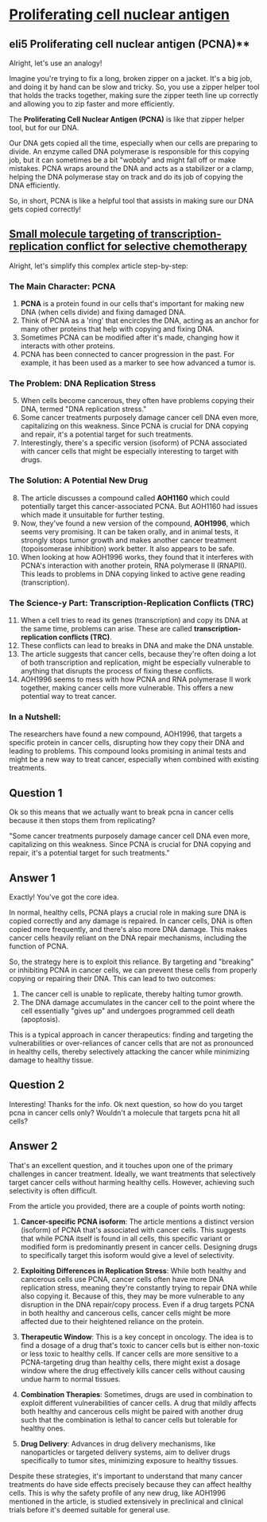 # [Proliferating cell nuclear antigen](https://en.wikipedia.org/wiki/Proliferating_cell_nuclear_antigen)

## eli5 Proliferating cell nuclear antigen (PCNA)**

Alright, let's use an analogy!

Imagine you're trying to fix a long, broken zipper on a jacket. It's a big job, and doing it by hand can be slow and tricky. So, you use a zipper helper tool that holds the tracks together, making sure the zipper teeth line up correctly and allowing you to zip faster and more efficiently.

The **Proliferating Cell Nuclear Antigen (PCNA)** is like that zipper helper tool, but for our DNA. 

Our DNA gets copied all the time, especially when our cells are preparing to divide. An enzyme called DNA polymerase is responsible for this copying job, but it can sometimes be a bit "wobbly" and might fall off or make mistakes. PCNA wraps around the DNA and acts as a stabilizer or a clamp, helping the DNA polymerase stay on track and do its job of copying the DNA efficiently.

So, in short, PCNA is like a helpful tool that assists in making sure our DNA gets copied correctly!

## [Small molecule targeting of transcription-replication conflict for selective chemotherapy](https://www.cell.com/cell-chemical-biology/fulltext/S2451-9456(23)00221-0)

Alright, let's simplify this complex article step-by-step:

### The Main Character: PCNA

1. **PCNA** is a protein found in our cells that's important for making new DNA (when cells divide) and fixing damaged DNA.
2. Think of PCNA as a 'ring' that encircles the DNA, acting as an anchor for many other proteins that help with copying and fixing DNA.
3. Sometimes PCNA can be modified after it's made, changing how it interacts with other proteins.
4. PCNA has been connected to cancer progression in the past. For example, it has been used as a marker to see how advanced a tumor is.

### The Problem: DNA Replication Stress

5. When cells become cancerous, they often have problems copying their DNA, termed "DNA replication stress."
6. Some cancer treatments purposely damage cancer cell DNA even more, capitalizing on this weakness. Since PCNA is crucial for DNA copying and repair, it's a potential target for such treatments.
7. Interestingly, there's a specific version (isoform) of PCNA associated with cancer cells that might be especially interesting to target with drugs.

### The Solution: A Potential New Drug

8. The article discusses a compound called **AOH1160** which could potentially target this cancer-associated PCNA. But AOH1160 had issues which made it unsuitable for further testing.
9. Now, they've found a new version of the compound, **AOH1996**, which seems very promising. It can be taken orally, and in animal tests, it strongly stops tumor growth and makes another cancer treatment (topoisomerase inhibition) work better. It also appears to be safe.
10. When looking at how AOH1996 works, they found that it interferes with PCNA's interaction with another protein, RNA polymerase II (RNAPII). This leads to problems in DNA copying linked to active gene reading (transcription). 

### The Science-y Part: Transcription-Replication Conflicts (TRC)

11. When a cell tries to read its genes (transcription) and copy its DNA at the same time, problems can arise. These are called **transcription-replication conflicts (TRC)**.
12. These conflicts can lead to breaks in DNA and make the DNA unstable.
13. The article suggests that cancer cells, because they're often doing a lot of both transcription and replication, might be especially vulnerable to anything that disrupts the process of fixing these conflicts. 
14. AOH1996 seems to mess with how PCNA and RNA polymerase II work together, making cancer cells more vulnerable. This offers a new potential way to treat cancer.

### In a Nutshell:

The researchers have found a new compound, AOH1996, that targets a specific protein in cancer cells, disrupting how they copy their DNA and leading to problems. This compound looks promising in animal tests and might be a new way to treat cancer, especially when combined with existing treatments.

## Question 1

Ok so this means that we actually want to break pcna in cancer cells because it then stops them from replicating?

"Some cancer treatments purposely damage cancer cell DNA even more, capitalizing on this weakness. Since PCNA is crucial for DNA copying and repair, it's a potential target for such treatments."

## Answer 1

Exactly! You've got the core idea.

In normal, healthy cells, PCNA plays a crucial role in making sure DNA is copied correctly and any damage is repaired. In cancer cells, DNA is often copied more frequently, and there's also more DNA damage. This makes cancer cells heavily reliant on the DNA repair mechanisms, including the function of PCNA.

So, the strategy here is to exploit this reliance. By targeting and "breaking" or inhibiting PCNA in cancer cells, we can prevent these cells from properly copying or repairing their DNA. This can lead to two outcomes:

1. The cancer cell is unable to replicate, thereby halting tumor growth.
2. The DNA damage accumulates in the cancer cell to the point where the cell essentially "gives up" and undergoes programmed cell death (apoptosis).

This is a typical approach in cancer therapeutics: finding and targeting the vulnerabilities or over-reliances of cancer cells that are not as pronounced in healthy cells, thereby selectively attacking the cancer while minimizing damage to healthy tissue.

## Question 2

Interesting! Thanks for the info. Ok next question, so how do you target pcna in cancer cells only? Wouldn't a molecule that targets pcna hit all cells?

## Answer 2

That's an excellent question, and it touches upon one of the primary challenges in cancer treatment. Ideally, we want treatments that selectively target cancer cells without harming healthy cells. However, achieving such selectivity is often difficult.

From the article you provided, there are a couple of points worth noting:

1. **Cancer-specific PCNA isoform**: The article mentions a distinct version (isoform) of PCNA that's associated with cancer cells. This suggests that while PCNA itself is found in all cells, this specific variant or modified form is predominantly present in cancer cells. Designing drugs to specifically target this isoform would give a level of selectivity.

2. **Exploiting Differences in Replication Stress**: While both healthy and cancerous cells use PCNA, cancer cells often have more DNA replication stress, meaning they're constantly trying to repair DNA while also copying it. Because of this, they may be more vulnerable to any disruption in the DNA repair/copy process. Even if a drug targets PCNA in both healthy and cancerous cells, cancer cells might be more affected due to their heightened reliance on the protein.

3. **Therapeutic Window**: This is a key concept in oncology. The idea is to find a dosage of a drug that's toxic to cancer cells but is either non-toxic or less toxic to healthy cells. If cancer cells are more sensitive to a PCNA-targeting drug than healthy cells, there might exist a dosage window where the drug effectively kills cancer cells without causing undue harm to normal tissues.

4. **Combination Therapies**: Sometimes, drugs are used in combination to exploit different vulnerabilities of cancer cells. A drug that mildly affects both healthy and cancerous cells might be paired with another drug such that the combination is lethal to cancer cells but tolerable for healthy ones.

5. **Drug Delivery**: Advances in drug delivery mechanisms, like nanoparticles or targeted delivery systems, aim to deliver drugs specifically to tumor sites, minimizing exposure to healthy tissues.

Despite these strategies, it's important to understand that many cancer treatments do have side effects precisely because they can affect healthy cells. This is why the safety profile of any new drug, like AOH1996 mentioned in the article, is studied extensively in preclinical and clinical trials before it's deemed suitable for general use.